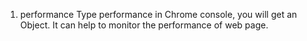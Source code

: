 1. performance
  Type performance in Chrome console, you will get an Object. It can help to monitor the performance of web page.
  
